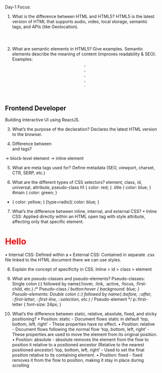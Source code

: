 Day-1 Focus:

1.	What is the difference between HTML and HTML5?
HTML5 is the latest version of HTML that supports audio, video, local storage, semantic tags, and APIs (like Geolocation).
<!-- HTML4 -->
<div id="header"></div>

<!-- HTML5 -->
<header></header>

2.	What are semantic elements in HTML5? Give examples.
Semantic elements describe the meaning of content (improves readability & SEO).
Examples: <header>, <footer>, <section>, <article>, <nav>.
<article>
  <h2>Frontend Developer</h2>
  <p>Building interactive UI using ReactJS.</p>
</article>

3.	What’s the purpose of the <!DOCTYPE html> declaration?
Declares the latest HTML version to the browser.
<!DOCTYPE html>

4.	Difference between <div> and <span> tags?
<div> → block-level element
<span> → inline element

5.	What are meta tags used for?
Define metadata (SEO, viewport, charset, CTR, SERP, etc.)
<meta charset="UTF-8">
<meta name="viewport" content="width=device-width, initial-scale=1.0">

6.	What are the different types of CSS selectors?
element, class, id, universal, attribute, pseudo-class
h1 { color: red; }
.title { color: blue; }
#main { color: green; }
* { color: yellow; }
[type=radio]{ color: blue; }

7.	What’s the difference between inline, internal, and external CSS?
•	Inline CSS: Applied directly within an HTML open tag with style attribute, affecting only that specific element.
        <!-- Inline -->
<h1 style="color: red;">Hello</h1>
•	Internal CSS: Defined within a <style> tag in the <head> section of an HTML document.
        <!-- Internal -->
<style>h1 { color: blue; }</style>
•	External CSS: Contained in separate .css file linked to the HTML document there we can use styles.
        <!-- External -->
<link rel="stylesheet" href="style.css">

8.	Explain the concept of specificity in CSS.
Inline > id > class > element

9.	What are pseudo-classes and pseudo-elements?
Pseudo-classes: Single colon (:) followed by name(:hover, :link, :active, :focus, :first-child, etc.)
/* Pseudo-class */
button:hover { background: blue; }
Pseudo-elements: Double colon (::) followed by name(::before, ::after, ::first-letter, ::first-line, ::selection, etc.)
/* Pseudo-element */
p::first-letter { font-size: 24px; }

10.	What’s the difference between static, relative, absolute, fixed, and sticky positioning?
•	Position: static - Document flows static in default ‘top, bottom, left, right’ - These properties have no effect. 
•	Position: relative - Document flows following the normal flow ‘top, bottom, left, right’ - These properties are used to move the element from its original position. 
•	Position: absolute - absolute removes the element from the flow to position it relative to a positioned ancestor (Relative to the nearest positioned ancestor) ‘top, bottom, left, right’ - Used to set the final position relative to its containing element. 
•	Position: fixed - fixed removes it from the flow to position, making it stay in place during scrolling
